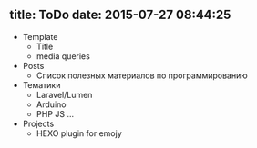 title: ToDo
date: 2015-07-27 08:44:25
---

- Template
    - Title
    - media queries
- Posts
    - Список полезных материалов по программированию
- Тематики
    - Laravel/Lumen
    - Arduino
    - PHP JS ...
- Projects
    - HEXO plugin for emojy